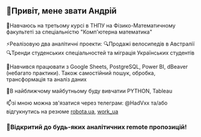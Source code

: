 ## 🥒Привіт, мене звати Андрій
🏫Навчаюсь на третьому курсі в ТНПУ на Фізико-Математичному факультеті за спеціальністю "Комп'ютерна математика"

⚡Реалізовую два аналітичні проекти: 
:mag:Продажі велосипедів в Австралії 
:mag:Тренди студенських спеціальностей та міграція Українських студентів  

📝Навчився працювати з Google Sheets, PostgreSQL, Power BI, dBeaver (небагато практики). Також самостійний пошук, обробка, трансформація та аналіз даних

🌱В найближчому майбутньому буду вивчатии PYTHON, Tableau

📫зі мною можна зв'язатися через телеграм: @HadVxx та/або відгукнутись на резюме [robota.ua](https://robota.ua/my/resumes/24702136), [work_ua](https://www.work.ua/jobseeker/my/resumes/view/?id=14488999)
### :loudspeaker:Відкритий до будь-яких аналітичних remote пропозицій!
